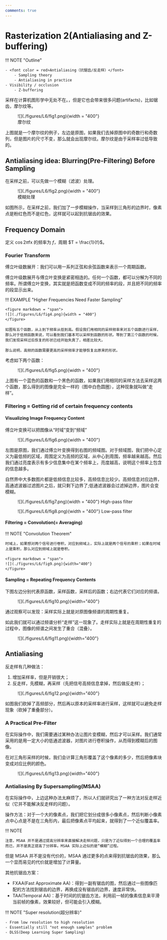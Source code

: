 ```yaml
---
comments: true
---
```


# **Rasterization 2(Antialiasing and Z-buffering)**

!!! NOTE "Outline"

    - <font color = red>Antialiasing（抗锯齿/反走样）</font>
        - Sampling theory
        - Antialiasing in practice
    - Visibility / occlusion
        - Z-buffering

采样在计算机图形学中无处不在。，但是它也会带来很多问题(artifacts)，比如锯齿，摩尔纹等。

<figure markdown = "span">
![](./figures/L6/fig1.png){width = "400"}<figcaption>
    <span>摩尔纹</span>
</figcaption>
</figure>

上图就是一个摩尔纹的例子，左边是原图，如果我们去掉原图中的奇数行和奇数列，但是图片的尺寸不变，那么就会出现摩尔纹。摩尔纹是由于采样率过低导致的。

## **Antialiasing idea: Blurring(Pre-Filtering) Before Sampling**

在采样之前，可以先做一个模糊（滤波）处理。

<figure markdown = "span">
![](./figures/L6/fig2.png){width = "400"}<figcaption>
    <span>模糊处理</span>
</figcaption>
</figure>

如图所示，在采样之前，我们加了一步模糊操作，当采样到三角形的边界时，像素点是粉红色而不是红色，这样就可以起到抗锯齿的效果。

## **Frequency Domain**

定义 $\cos{2\pi \mathrm{fx}}$ 的频率为 $f$，周期 $T = \frac{1}{f}$。

### **Fourier Transform**

傅立叶级数展开：我们可以用一系列正弦和余弦函数来表示一个周期函数。

傅立叶级数展开与傅立叶变换是紧密相连的。任何一个函数，都可以分解为不同的频率。所谓傅立叶变换，其实就是把函数变成不同的频率的段，并且把不同的频率的段显示出来。

!!! EXAMPLE "Higher Frequencies Need Faster Sampling"

    <figure markdown = "span">
    ![](./figures/L6/fig4.png){width = "400"}
    </figure>

    如图有五个函数，从上到下频率从低到高。假设我们用相同的采样频率来对五个函数进行采样，那么对于低频函数来说，可以看到我们基本可以采样到函数的形状。等到了第三个函数的时候，我们发现采样过后恢复的形状已经开始失真了，相差比较大。

    那么说明，高频的函数需要更高的采样频率才能够恢复出原来的形状。

考虑如下两个函数：

<figure markdown = "span">
![](./figures/L6/fig5.png){width = "400"}
</figure>

上图有一个蓝色的函数和一个黑色的函数，如果我们用相同的采样方法去采样这两个函数，那么得到的图像是完全一样的（图中白色圆圈），这种现象就叫做“走样”。

### **Filtering = Getting rid of certain frequency contents**

#### **Visualizing Image Frequency Content**

傅立叶变换可以把图像从“时域”变到“频域”

<figure markdown = "span">
![](./figures/L6/fig6.png){width = "400"}
</figure>

左图是原图，我们通过傅立叶变换得到右图的频域图。对于频域图，我们把中心定义为最低频的区域，周围定义为高频的区域，从中心到周围，频率越来越高。然后我们通过亮度表示有多少信息集中在某个频率上，亮度越高，说明这个频率上包含的信息越多。

自然界中大多数图片都是低频信息比较多，高频信息比较少。高频信息对应边界，高通滤波器过滤图片之后，就只剩下边界了;低通滤波器会过滤掉边界，图片会变模糊。

<figure markdown = "span">
![](./figures/L6/fig7.png){width = "400"}
<figurecaption>High-pass filter</figurecaption>
</figure>

<figure markdown = "span">
![](./figures/L6/fig8.png){width = "400"}
<figurecaption>Low-pass filter</figurecaption>
</figure>

#### **Filtering = Convolution(= Averaging)**

!!! NOTE "Convolution Theorem"

    时域上，如果想对两个信号进行卷积，对应到频域上，实际上就是两个信号的乘积；如果在时域上是乘积，那么对应到频域上就是卷积。

    <figure markdown = "span">
    ![](./figures/L6/fig9.png){width="400"}
    </figure>

#### **Sampling = Repeating Frequency Contents**

下图左边分别代表原函数，采样函数，采样后的函数；右边代表它们对应的频谱。

<figure markdown="span">
![](./figures/L6/fig10.png){width="400"}
</figure>

通过观察可以发现：采样实际上就是对原图像频谱的周期性重复。

如此我们就可以通过频谱分析“走样”这一现象了。走样实际上就是在周期性重复的过程中，图像的频谱之间发生了重合（混叠）。

<figure markdown="span">
![](./figures/L6/fig11.png){width="400"}
</figure>

## **Antialiasing**

反走样有几种做法：

1. 增加采样率，但是开销很大；
2. 反走样，先模糊，再采样（先把信号高频信息拿掉，然后做反走样）；

<figure markdown="span">
![](./figures/L6/fig12.png){width="400"}
</figure>

如图我们砍掉了高频部分，然后再以原本的采样率进行采样，这样就可以避免走样现象（砍掉了重叠部分）。

### **A Practical Pre-Filter**

在实际操作中，我们需要通过某种办法让图片变模糊，然后才可以采样。我们通常采用的是用一定大小的低通滤波器，对图片进行卷积操作，从而得到模糊后的图像。

在对三角形采样的时候，我们会计算三角形覆盖了这个像素的多少，然后把像素块变成对应比例的颜色。

<figure markdown="span">
![](./figures/L6/fig13.png){width="400"}
</figure>

### **Antialiasing By Supersampling(MSAA)**

在实际操作中，上边这种办法太麻烦了，所以人们就研究出了一种方法对反走样近似（它并不能解决反走样的问题）。

操作方法：对于一个大的像素点，我们把它划分成很多小像素点，然后判断小像素点中心点是不是在三角形内，最后把像素点平均起来，就得到了一个近似覆盖率。

!!! NOTE 

    注意，MSAA 并不是通过提高分辨率来直接解决走样问题，只是为了近似得到一个合理的覆盖率而已，并不是真正提高了分辨率。MSAA 实际上近似的是“模糊”过程。

但是 MSAA 并不是没有代价的，MSAA 通过更多的点来得到抗锯齿的效果，那么一个显而易见的代价就是增加了计算量。

其他抗锯齿方案：

- FXAA(Fast Approximate AA)：得到一副有锯齿的图，然后通过一些图像匹配的方法找到锯齿的边界，再换成没有锯齿的边界，速度非常快。
- TAA(Temporal AA)：基于时间的抗锯齿方法，利用前一帧的像素信息来平滑当前帧的像素，效果较好，但可能会引入模糊。

!!! NOTE "Super resolution(超分辨率)"

    - From low resolution to high resolution
    - Essentially still "not enough samples" problem
    - DLSS(Deep Learning Super Sampling)